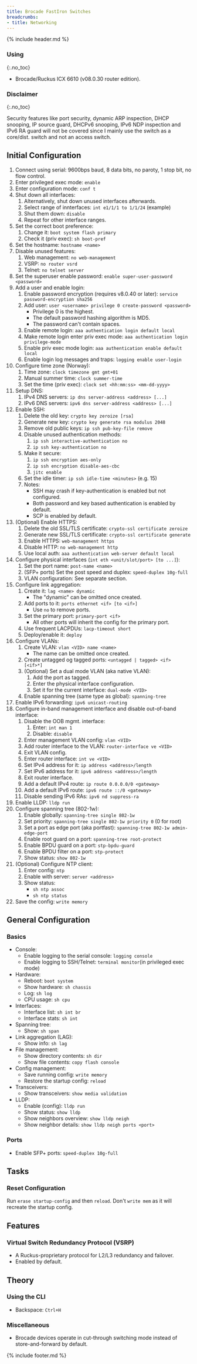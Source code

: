 ```yaml
---
title: Brocade FastIron Switches
breadcrumbs:
- title: Networking
---
```

{% include header.md %}

### Using
{:.no_toc}

- Brocade/Ruckus ICX 6610 (v08.0.30 router edition).

### Disclaimer
{:.no_toc}

Security features like port security, dynamic ARP inspection, DHCP snooping, IP source guard, DHCPv6 snooping, IPv6 NDP inspection and IPv6 RA guard will not be covered since I mainly use the switch as a core/dist. switch and not an access switch.

## Initial Configuration

1. Connect using serial: 9600bps baud, 8 data bits, no paroty, 1 stop bit, no flow control.
1. Enter privileged exec mode: `enable`
1. Enter configuration mode: `conf t`
1. Shut down all interfaces:
    1. Alternatively, shut down unused interfaces afterwards.
    1. Select range of innterfaces: `int e1/1/1 to 1/1/24` (example)
    1. Shut them down: `disable`
    1. Repeat for other interface ranges.
1. Set the correct boot preference:
    1. Change it: `boot system flash primary`
    1. Check it (priv exec): `sh boot-pref`
1. Set the hostname: `hostname <name>`
1. Disable unused features:
    1. Web management: `no web-management`
    1. VSRP: `no router vsrd`
    1. Telnet: `no telnet server`
1. Set the superuser enable password: `enable super-user-password <password>`
1. Add a user and enable login:
    1. Enable password encryption (requires v8.0.40 or later): `service password-encryption sha256`
    1. Add user: `user <username> privilege 0 create-password <password>`
        - Privilege 0 is the highest.
        - The default password hashing algorithm is MD5.
        - The password can't contain spaces.
    1. Enable remote login: `aaa authentication login default local`
    1. Make remote login enter priv exec mode: `aaa authentication login privilege-mode`
    1. Enable priv exec mode login: `aaa authentication enable default local`
    1. Enable login log messages and traps: `logging enable user-login`
1. Configure time zone (Norway):
    1. Time zone: `clock timezone gmt gmt+01`
    1. Manual summer time: `clock summer-time`
    1. Set the time (priv exec): `clock set <hh:mm:ss> <mm-dd-yyyy>`
1. Setup DNS:
    1. IPv4 DNS servers: `ip dns server-address <address> [...]`
    1. IPv6 DNS servers: `ipv6 dns server-address <address> [...]`
1. Enable SSH:
    1. Delete the old key: `crypto key zeroize [rsa]`
    1. Generate new key: `crypto key generate rsa modulus 2048`
    1. Remove old public keys: `ip ssh pub-key-file remove`
    1. Disable unused authentication methods:
        1. `ip ssh interactive-authentication no`
        1. `ip ssh key-authentication no`
    1. Make it secure:
        1. `ip ssh encryption aes-only`
        1. `ip ssh encryption disable-aes-cbc`
        1. `jitc enable`
    1. Set the idle timer: `ip ssh idle-time <minutes>` (e.g. 15)
    1. Notes:
        - SSH may crash if key-authentication is enabled but not configured.
        - Both password and key based authentication is enabled by default.
        - SCP is enabled by default.
1. (Optional) Enable HTTPS:
    1. Delete the old SSL/TLS certificate: `crypto-ssl certificate zeroize`
    1. Generate new SSL/TLS certificate: `crypto-ssl certificate generate`
    1. Enable HTTPS: `web-management https`
    1. Disable HTTP: `no web-management http`
    1. Use local auth: `aaa authentication web-server default local`
1. Configure physical interfaces (`int eth <unit/slot/port> [to ...]`):
    1. Set the port name: `post-name <name>`
    1. (SFP+ ports) Set the post speed and duplex: `speed-duplex 10g-full`
    1. VLAN configuration: See separate section.
1. Configure link aggregation:
    1. Create it: `lag <name> dynamic`
        - The "dynamic" can be omitted once created.
    1. Add ports to it: `ports ethernet <if> [to <if>]`
        - Use `no` to remove ports.
    1. Set the primary port: `primary-port <if>`
        - All other ports will inherit the config for the primary port.
    1. Use frequent LACPDUs: `lacp-timeout short`
    1. Deploy/enable it: `deploy`
1. Configure VLANs:
    1. Create VLAN: `vlan <VID> name <name>`
        - The name can be omitted once created.
    1. Create untagged og tagged ports: `<untagged | tagged> <if> [<if>*]`
    1. (Optional) Set a dual mode VLAN (aka native VLAN):
        1. Add the port as tagged.
        1. Enter the physical interface configuration.
        1. Set it for the current interface: `dual-mode <VID>`
    1. Enable spanning tree (same type as global): `spanning-tree`
1. Enable IPv6 forwarding: `ipv6 unicast-routing`
1. Configure in-band management interface and disable out-of-band interface:
    1. Disable the OOB mgmt. interface:
        1. Enter: `int man 1`
        1. Disable: `disable`
    1. Enter management VLAN config: `vlan <VID>`
    1. Add router interface to the VLAN: `router-interface ve <VID>`
    1. Exit VLAN config.
    1. Enter router interface: `int ve <VID>`
    1. Set IPv4 address for it: `ip address <address>/length`
    1. Set IPv6 address for it: `ipv6 address <address>/length`
    1. Exit router interface.
    1. Add a default IPv4 route: `ip route 0.0.0.0/0 <gateway>`
    1. Add a default IPv6 route: `ipv6 route ::/0 <gateway>`
    1. Disable sending IPv6 RAs: `ipv6 nd suppress-ra`
1. Enable LLDP: `lldp run`
1. Configure spanning tree (802-1w):
    1. Enable globally: `spanning-tree single 802-1w`
    1. Set priority: `spanning-tree single 802-1w priority 0` (0 for root)
    1. Set a port as edge port (aka portfast): `spanning-tree 802-1w admin-edge-port`
    1. Enable root guard on a port: `spanning-tree root-protect`
    1. Enable BPDU guard on a port: `stp-bpdu-guard`
    1. Enable BPDU filter on a port: `stp-protect`
    1. Show status: `show 802-1w`
1. (Optional) Configure NTP client:
    1. Enter config: `ntp`
    1. Enable with server: `server <address>`
    1. Show status:
        - `sh ntp assoc`
        - `sh ntp status`
1. Save the config: `write memory`

## General Configuration

### Basics

- Console:
    - Enable logging to the serial console: `logging console`
    - Enable logging to SSH/Telnet: `terminal monitor`(in privileged exec mode)
- Hardware:
    - Reboot: `boot system`
    - Show hardware: `sh chassis`
    - Log: `sh log`
    - CPU usage: `sh cpu`
- Interfaces:
    - Interface list: `sh int br`
    - Interface stats: `sh int`
- Spanning tree:
    - Show: `sh span`
- Link aggregation (LAG):
    - Show info: `sh lag`
- File management:
    - Show directory contents: `sh dir`
    - Show file contents: `copy flash console`
- Config management:
    - Save running config: `write memory`
    - Restore the startup config: `reload`
- Transceivers:
    - Show transceivers: `show media validation`
- LLDP:
    - Enable (config): `lldp run`
    - Show status: `show lldp`
    - Show neighbors overview: `show lldp neigh`
    - Show neighbor details: `show lldp neigh ports <port>`

### Ports

- Enable SFP+ ports: `speed-duplex 10g-full`

## Tasks

### Reset Configuration

Run `erase startup-config` and then `reload`. Don't `write mem` as it will recreate the startup config.

## Features

### Virtual Switch Redundancy Protocol (VSRP)

- A Ruckus-proprietary protocol for L2/L3 redundancy and failover.
- Enabled by default.

## Theory

### Using the CLI

- Backspace: `Ctrl+H`

### Miscellaneous
- Brocade devices operate in cut-through switching mode instead of store-and-forward by default.

{% include footer.md %}
